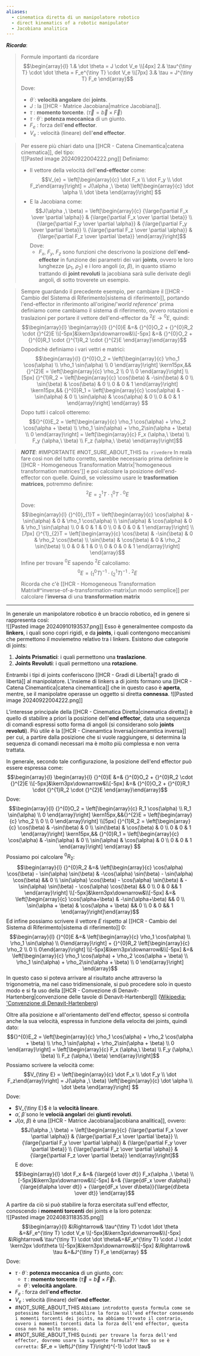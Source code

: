 ```yaml
---
aliases:
  - cinematica diretta di un manipolatore robotico
  - direct kinematics of a robotic manipulator
  - Jacobiana analitica
---
```

***Ricorda***:

> Formule importanti da ricordare$$\begin{array}{l} 1.& \dot \theta = J \cdot V_e \\[4px]  2.& \tau^{\tiny T} \cdot \dot \theta = F_e^{\tiny T} \cdot V_e \\[7px] 3.& \tau  = J^{\tiny T} F_e \end{array}$$Dove:
> - $\dot \theta$ : **velocità angolare** dei **joints**.
> - $J$ : la [[HCR - Matrice Jacobiana|matrice Jacobiana]].
> - $\tau$ : **momento torcente**. $\left(\vec \tau = \vec b \times \vec F\right)$
> - $\tau \cdot \dot \theta$ : **potenza meccanica** di un giunto.
> - $F_e$ : forza dell'**end effector**.
> - $V_e$ : velocità (lineare) dell'**end effector**.

> Per essere più chiari dato una [[HCR - Catena Cinemantica|catena cinematica]], del tipo:<br>![[Pasted image 20240922004222.png]]
> Definiamo:
> - Il vettore della velocità dell'**end-effector** come:$$V_{e} = \left[\begin{array}{c} \dot F_x \\ \dot F_y \\ \dot F_z\end{array}\right] = J(\alpha ,\ \beta) \left[\begin{array}{c} \dot \alpha \\ \dot \beta \end{array}\right] $$
> - E la Jacobiana come:$$J(\alpha ,\ \beta) = \left[\begin{array}{c} {\large{\partial F_x \over \partial \alpha}} & {\large{\partial F_x \over \partial \beta}} \\ {\large{\partial F_y \over \partial \alpha}} & {\large{\partial F_y \over \partial \beta}} \\ {\large{\partial F_z \over \partial \alpha}} & {\large{\partial F_z \over \partial \beta}} \end{array}\right]$$Dove:
> 	- $F_x ,\ F_y ,\ F_z$ sono funzioni che descrivono la posizione dell'**end-effector** in funzione dei parametri dei vari **joints**, ovvero le loro lunghezze $\left(\rho_1 ,\ \rho_2\right)$ e i loro angoli $\left(\alpha ,\ \beta \right)$, in quanto stiamo trattando di **joint revoluti** la jacobiana sarà sulle derivate degli angoli, di sotto troverete un esempio.

> Sempre guardando il precedente esempio, per cambiare il [[HCR - Cambio del Sistema di Riferimento|sistema di riferimento]], portando l'end-effector in riferimonto all'origine/'*world reference*' prima definiamo come cambiamo il sistema di riferimento, ovvero rotazioni e traslazioni per portare il vettore dell'end-effector da ${}^{2}E \to {}^{0}E$, quindi:$$\begin{array}{l} \begin{array}{l} {}^{0}E &=& {}^{0}O_2 + {}^{0}R_2 \cdot {}^{2}E  \\[-5px]&\kern3px\downarrow&\\[-5px] &=&    {}^{0}O_2 + {}^{0}R_1 \cdot {}^{1}R_2 \cdot {}^{2}E \end{array}\end{array}$$Dopodichè definiamo i vari vettri e matrici:$$\begin{array}{l} {}^{0}O_2 = \left[\begin{array}{c} \rho_1 \cos(\alpha) \\ \rho_1 \sin(\alpha) \\ 0 \end{array}\right] \kern15px,&&{}^{2}E = \left[\begin{array}{c} \rho_2  \\ 0 \\ 0 \end{array}\right]  \\[5px] {}^{1}R_2 = \left[\begin{array}{c} \cos(\beta) & -\sin(\beta) & 0 \\ \sin(\beta) & \cos(\beta) & 0 \\ 0 & 0 & 1 \end{array}\right] \kern15px,&& {}^{0}R_1 = \left[\begin{array}{c} \cos(\alpha) & -\sin(\alpha) & 0 \\ \sin(\alpha) & \cos(\alpha) & 0 \\ 0 & 0 & 1 \end{array}\right] \end{array}  $$Dopo tutti i calcoli otteremo:$${}^{0}E_2 = \left[\begin{array}{c} \rho_1 \cos(\alpha) + \rho_2 \cos(\alpha + \beta)  \\ \rho_1 \sin(\alpha) + \rho_2\sin(\alpha + \beta) \\ 0 \end{array}\right] = \left[\begin{array}{c} F_x (\alpha,\ \beta) \\ F_y (\alpha,\ \beta) \\ F_z (\alpha,\ \beta)  \end{array}\right]$$

> ***NOTE***: #IMPORTANTE #NOT_SURE_ABOUT_THIS `Da rivedere`
> In realà fare così non del tutto corretto, sarebbe necessario prima definire le [[HCR - Homogeneous Transformation Matrix|'homogeneous transformation matrices']] e poi calcolare la posizione dell'end-effector con quelle. 
> Quindi, se volessimo usare le **trasformation matrices**, potremmo definire:$$ {}^{2}E = {}^{1}_{2}T \cdot {}^{0}_{1}T \cdot {}^{0}E$$Dove:$$\begin{array}{l} {}^{0}_{1}T = \left[\begin{array}{c} \cos(\alpha) & -\sin(\alpha) & 0 & \rho_1 \cos(\alpha) \\ \sin(\alpha) & \cos(\alpha) & 0 & \rho_1 \sin(\alpha) \\ 0 & 0 & 1 & 0 \\ 0 & 0 & 0 & 1 \end{array}\right] \\[7px] {}^{1}_{2}T = \left[\begin{array}{c} \cos(\beta) & -\sin(\beta) & 0 & \rho_2 \cos(\beta) \\ \sin(\beta) & \cos(\beta) & 0 & \rho_2 \sin(\beta) \\ 0 & 0 & 1 & 0 \\ 0 & 0 & 0 & 1 \end{array}\right]  \end{array}$$Infine per trovare ${}^{0}E$ sapendo ${}^{2}E$ calcoliamo:$$ {}^{0}E =  \left({}^{0}_{1}T\right)^{-1}\cdot \left({}^{1}_{2}T\right)^{-1} \cdot {}^{2}E$$Ricorda che c'è [[HCR - Homogeneous Transformation Matrix#^inverse-of-a-transformation-matrix|un modo semplice]] per calcolare l'**inversa** di una **transformation matrix**

----

In generale un manipolatore robotico è un braccio robotico, ed in genere si rappresenta così:<br>![[Pasted image 20240910193537.png]]
Esso è generalmentee composto da **linkers**, i quali sono copri rigidi, e da **joints**, i quali contengono meccanismi che permettono il moviemetno relativo tra i linkers.
Esistono due categorie di joints:
1. **Joints Prismatici**: i quali permettono una **traslazione**.
2. **Joints Revoluti**: i quali permettono una **rotazione**.

Entrambi i tipi di joints conferiscono [[HCR - Gradi di Libertà|1 grado di libertà]] al manipolatore.
L'insieme di linkers a di joints formano una [[HCR - Catena Cinemantica|catena cinemantica]] che in questo caso è **aperta**, mentre, se il manipolatre operasse un oggetto si diretta **connessa**.
![[Pasted image 20240922004222.png]]

L'interesse principale della [[HCR - Cinematica Diretta|cinematica diretta]] è quello di stabilire a priori la posizione dell'**end effector**, data una sequenza di comandi espressi sotto forma di angoli (si considerano solo **joints revoluti**).
Più utile è la [[HCR - Cinenamtica Inversa|cinenamtica inversa]] per cui, a partire dalla posizione che si vuole raggiungere, si determina la sequenza di comandi necessari ma è molto più complessa e non verra trattata.

In generale, secondo tale configurazione, la posizione dell'end effector può essere espressa come:$$\begin{array}{l} \begin{array}{l} {}^{0}E &=& {}^{0}O_2 + {}^{0}R_2 \cdot {}^{2}E  \\[-5px]&\kern3px\downarrow&\\[-5px] &=&    {}^{0}O_2 + {}^{0}R_1 \cdot {}^{1}R_2 \cdot {}^{2}E \end{array}\end{array}$$Dove:$$\begin{array}{l} {}^{0}O_2 = \left[\begin{array}{c} R_1 \cos(\alpha) \\ R_1 \sin(\alpha) \\ 0 \end{array}\right] \kern15px,&&{}^{2}E = \left[\begin{array}{c} \rho_2  \\ 0 \\ 0 \end{array}\right]  \\[5px] {}^{1}R_2 = \left[\begin{array}{c} \cos(\beta) & -\sin(\beta) & 0 \\ \sin(\beta) & \cos(\beta) & 0 \\ 0 & 0 & 1 \end{array}\right] \kern15px,&& {}^{0}R_1 = \left[\begin{array}{c} \cos(\alpha) & -\sin(\alpha) & 0 \\ \sin(\alpha) & \cos(\alpha) & 0 \\ 0 & 0 & 1 \end{array}\right] \end{array}  $$Possiamo poi calcolare ${}^{0}R_2$:$$\begin{array}{l}   {}^{0}R_2 &=&   \left[\begin{array}{c} \cos(\alpha) \cos(\beta) - \sin(\alpha) \sin(\beta) & -\cos(\alpha) \sin(\beta) - \sin(\alpha) \cos(\beta) && 0 \\ \sin(\alpha) \cos(\beta) - \cos(\alpha) \sin(\beta) & -\sin(\alpha) \sin(\beta) - \cos(\alpha) \cos(\beta) && 0 \\ 0 & 0 && 1 \end{array}\right]   \\[-5px]&\kern3px\downarrow&\\[-5px] &=&    \left[\begin{array}{c} \cos(\alpha+\beta) & -\sin(\alpha+\beta)  && 0 \\ \sin(\alpha + \beta) & \cos(\alpha + \beta) && 0 \\ 0 & 0 && 1 \end{array}\right]\end{array}$$Ed infine possiamo scrivere il vettore $E$ rispetto al [[HCR - Cambio del Sistema di Riferimento|sistema di riferimento]] $0$:$$\begin{array}{l}   {}^{0}E &=&   \left[\begin{array}{c} \rho_1 \cos(\alpha) \\ \rho_1 \sin(\alpha) \\ 0\end{array}\right] + {}^{0}R_2  \left[\begin{array}{c} \rho_2 \\ 0 \\ 0\end{array}\right]   \\[-5px]&\kern3px\downarrow&\\[-5px] &=&  \left[\begin{array}{c} \rho_1 \cos(\alpha) + \rho_2 \cos(\alpha + \beta)  \\ \rho_1 \sin(\alpha) + \rho_2\sin(\alpha + \beta) \\ 0 \end{array}\right] \end{array}$$In questo caso si poteva arrivare al risultato anche attraverso la trigonometria, ma nel caso tridimensionale, si può procedere solo in questo modo e si fa uso della [[HCR - Convezione di Denavit-Hartenberg|convenzione delle tavole di Denavit-Hartenberg]] ([Wikipedia: 'Convenzione di Denavit-Hartenberg](https://it.wikipedia.org/wiki/Convenzione_di_Denavit-Hartenberg))

Oltre alla posizione e all'orientamento dell'end effector, spesso si controlla anche la sua velocità, espressa in funzione della velocita dei joints, quindi dato:$${}^{0}E_2 = \left[\begin{array}{c} \rho_1 \cos(\alpha) + \rho_2 \cos(\alpha + \beta)  \\ \rho_1 \sin(\alpha) + \rho_2\sin(\alpha + \beta) \\ 0 \end{array}\right] = \left[\begin{array}{c} F_x (\alpha,\ \beta) \\ F_y (\alpha,\ \beta) \\ F_z (\alpha,\ \beta)  \end{array}\right]$$Possiamo scrivere la velocità come:$$V_{\tiny E} = \left[\begin{array}{c} \dot F_x \\ \dot F_y \\ \dot F_z\end{array}\right] = J(\alpha ,\ \beta) \left[\begin{array}{c} \dot \alpha \\ \dot \beta \end{array}\right] $$Dove:
- $V_{\tiny E}$ è la **velocità lineare**.
- $\dot \alpha ,\ \dot \beta$ sono le **velocià angolari** dei **giunti revoluti**.
- $J(\alpha ,\ \beta)$ è una [[HCR - Matrice Jacobiana|jacobiana analitica]], ovvero:$$J(\alpha ,\ \beta) = \left[\begin{array}{c} {\large{\partial F_x \over \partial \alpha}} & {\large{\partial F_x \over \partial \beta}} \\ {\large{\partial F_y \over \partial \alpha}} & {\large{\partial F_y \over \partial \beta}} \\ {\large{\partial F_z \over \partial \alpha}} & {\large{\partial F_z \over \partial \beta}} \end{array}\right]$$E dove:$$\begin{array}{l}   \dot F_x &=& {\large{d \over dt}} F_x(\alpha ,\ \beta)    \\[-5px]&\kern3px\downarrow&\\[-5px] &=&    {\large{dF_x \over d\alpha}}{\large{d\alpha \over dt}} + {\large{dF_x \over d\beta}}{\large{d\beta \over dt}}   \end{array}$$

A partire da ciò si può stabilire la forza esercitata sull'end effector, conoscendo i **momenti torcenti** dei joints e la loro potenza:<br>![[Pasted image 20240831183535.png]]$$\begin{array}{l}   &\Rightarrow& \tau^{\tiny T} \cdot \dot \theta &=&F_e^{\tiny T} \cdot V_e   \\[-5px]&\kern3px\downarrow&\\[-5px]   &\Rightarrow& \tau^{\tiny T} \cdot \dot \theta&=&F_e^{\tiny T} \cdot J  \cdot \kern2px \dot\theta  \\[-5px]&\kern3px\downarrow&\\[-5px]   &\Rightarrow& \tau &=&J^{\tiny T} F_e   \end{array} $$Dove:
- $\tau \cdot \dot \theta$ : **potenza meccanica** di un giunto, con:
	- $\tau$ : **momento torcente** $\left(\vec \tau = \vec b \times \vec F\right)$.
	- $\dot \theta$ : **velocità angolare**.
- $F_e$ : forza dell'**end effector**.
- $V_e$ : velocità (lineare) dell'**end effector**.
- #NOT_SURE_ABOUT_THIS `Abbiamo introdotto questa formula come se potessimo facilmente stabilire la forza sull'end effector conosendo i momenti torcenti dei joints, ma abbiamo trovato il contrario, ovvero i momenti torcenti data la forza dell'end effector, questa cosa non ha molto senso.`
- #NOT_SURE_ABOUT_THIS `Quindi per trovare la forza dell'end effector, dovremo usare la suguente formula??? Non so se è corretta:` $F_e = \left(J^{\tiny T}\right)^{-1} \cdot \tau$
